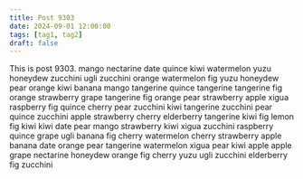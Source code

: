 ```yaml
---
title: Post 9303
date: 2024-09-01 12:00:00
tags: [tag1, tag2]
draft: false
---
```

This is post 9303.
mango
nectarine
date
quince
kiwi
watermelon
yuzu
honeydew
zucchini
ugli
zucchini
orange
watermelon
fig
yuzu
honeydew
pear
orange
kiwi
banana
mango
tangerine
quince
tangerine
tangerine
fig
orange
strawberry
grape
tangerine
fig
orange
pear
strawberry
apple
xigua
raspberry
fig
quince
cherry
pear
zucchini
kiwi
tangerine
zucchini
pear
quince
zucchini
apple
strawberry
cherry
elderberry
tangerine
kiwi
fig
lemon
fig
kiwi
kiwi
date
pear
mango
strawberry
kiwi
xigua
zucchini
raspberry
quince
grape
ugli
banana
fig
cherry
watermelon
cherry
strawberry
apple
banana
date
orange
pear
tangerine
watermelon
xigua
pear
kiwi
apple
apple
grape
nectarine
honeydew
orange
fig
cherry
yuzu
ugli
zucchini
elderberry
fig
zucchini
